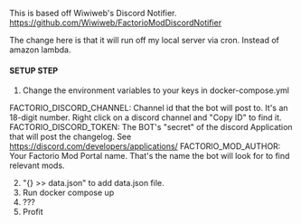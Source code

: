This is based off Wiwiweb's Discord Notifier. 
https://github.com/Wiwiweb/FactorioModDiscordNotifier

The change here is that it will run off my local server via cron.  Instead of amazon lambda.

#### SETUP STEP

1. Change the environment variables to your keys in docker-compose.yml

FACTORIO_DISCORD_CHANNEL: Channel id that the bot will post to. It's an 18-digit number. Right click on a discord channel and "Copy ID" to find it.
FACTORIO_DISCORD_TOKEN: The BOT's "secret" of the discord Application that will post the changelog. See https://discord.com/developers/applications/
FACTORIO_MOD_AUTHOR: Your Factorio Mod Portal name. That's the name the bot will look for to find relevant mods.

2. "{} >> data.json" to add data.json file.
3. Run docker compose up
4. ???
5. Profit